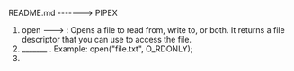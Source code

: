 README.md  -------> PIPEX 


1. open ---> : Opens a file to read from, write to, or both. It returns a file descriptor that you can use to access the file.
2. _______ . Example: open("file.txt", O_RDONLY);
3. 
